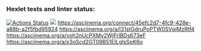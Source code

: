 ### Hexlet tests and linter status:
[![Actions Status](https://github.com/zhek111/python-project-lvl1/workflows/hexlet-check/badge.svg)](https://github.com/zhek111/python-project-lvl1/actions)
<a href="https://codeclimate.com/github/codeclimate/codeclimate/test_coverage"><img src="https://api.codeclimate.com/v1/badges/a99a88d28ad37a79dbf6/test_coverage" /></a>
https://asciinema.org/connect/45efc2d7-4fc9-428e-a88b-a2f5fbd95924
https://asciinema.org/a/I31stGdruPoPTW0SVpjMzRtf4
https://asciinema.org/a/voh2nUcPXMv2WjFrlBDs673eF
https://asciinema.org/a/x3oScd2GT09B51EILglsSpK6o